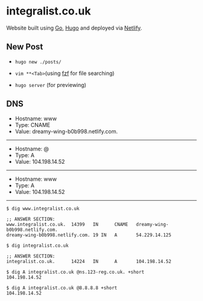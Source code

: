 # integralist.co.uk

Website built using [Go](https://golang.org/), [Hugo](https://gohugo.io/) and deployed via [Netlify](https://www.netlify.com/).

## New Post

- `hugo new ./posts/`

- `vim **<Tab>`(using [fzf](https://github.com/junegunn/fzf) for file searching)

- `hugo server` (for previewing)

## DNS

* Hostname: www
* Type: CNAME
* Value: dreamy-wing-b0b998.netlify.com.

---

* Hostname: @
* Type: A
* Value: 104.198.14.52

---

* Hostname: www
* Type: A
* Value: 104.198.14.52

---

```
$ dig www.integralist.co.uk

;; ANSWER SECTION:
www.integralist.co.uk.  14399   IN      CNAME   dreamy-wing-b0b998.netlify.com.
dreamy-wing-b0b998.netlify.com. 19 IN   A       54.229.14.125

$ dig integralist.co.uk

;; ANSWER SECTION:
integralist.co.uk.      14224   IN      A       104.198.14.52

$ dig A integralist.co.uk @ns.123-reg.co.uk. +short
104.198.14.52

$ dig A integralist.co.uk @8.8.8.8 +short
104.198.14.52
```
